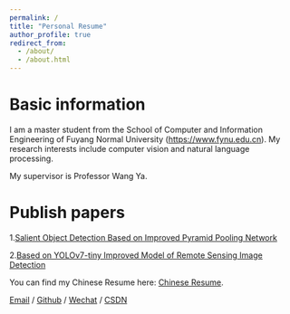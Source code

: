 ```yaml
---
permalink: /
title: "Personal Resume"
author_profile: true
redirect_from: 
  - /about/
  - /about.html
---
```

Basic information
========
I am a master student from the School of Computer and Information Engineering of Fuyang Normal University (https://www.fynu.edu.cn). My research interests include computer vision and natural language processing.

My supervisor is Professor Wang Ya.

Publish papers
========
1.[Salient Object Detection Based on Improved Pyramid Pooling Network](https://ieeexplore.ieee.org/document/10335231)

2.[Based on YOLOv7-tiny Improved Model of Remote Sensing Image Detection](https://ieeexplore.ieee.org/document/10335430)

You can find my Chinese Resume here: [Chinese Resume](../files/Chinese_resume.pdf).

[Email](xmhlp1997@gmail.com) / [Github]([https://github.com/SDUxmh/SDUxmh](https://github.com/SDUxmh/SDUxmh)) / [Wechat](../images/wechat.png) / [CSDN](https://blog.csdn.net/qq_52062754?type=blog)
